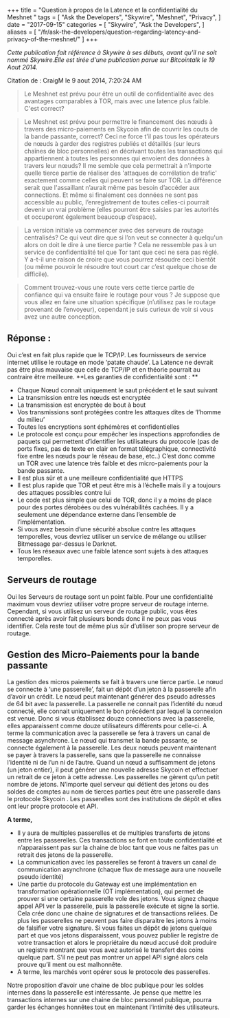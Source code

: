 +++
title = "Question à propos de la Latence et la confidentialité du Meshnet "
tags = [
    "Ask the Developers",
    "Skywire",
    "Meshnet",
    "Privacy",
]
date = "2017-09-15"
categories = [
    "Skywire",
    "Ask the Developers",
]
aliases = [
	"/fr/ask-the-developers/question-regarding-latency-and-privacy-of-the-meshnet/"
]
+++

*Cette publication fait référence à Skywire à ses débuts, avant qu'il ne soit nommé Skywire.Elle est tirée d'une publication parue sur
Bitcointalk le 19 Aout 2014.*


Citation de : CraigM le 9 aout 2014, 7:20:24 AM

>Le Meshnet est prévu pour être un outil de confidentialité avec des avantages comparables à TOR, mais avec une latence plus faible.
C'est correct?

>Le Meshnet est prévu pour permettre le financement des nœuds à travers des micro-paiements en Skycoin afin de couvrir les couts de la
bande passante, correct? Ceci ne force t'il pas tous les opérateurs de nœuds à garder des registres publiés et détaillés (sur leurs
chaînes de bloc personnelles) en décrivant toutes les transactions  qui appartiennent à toutes les personnes qui envoient des données à
travers leur nœuds? Il me semble que cela permettrait à n'importe quelle tierce partie de réaliser des 'attaques de corrélation de
trafic' exactement comme celles qui peuvent se faire sur TOR. La différence serait que l'assaillant n’aurait même pas besoin d’accéder
aux connections.  Et même si finalement ces données ne sont pas accessible au public, l’enregistrement de toutes celles-ci pourrait
devenir un vrai problème (elles pourront être saisies par les autorités et occuperont également beaucoup d’espace).

>La version initiale va commencer avec des serveurs de routage centralisés? Ce qui veut dire que si l’on veut se connecter à quelqu'un
alors on doit le dire à une tierce partie ? Cela ne ressemble pas à un service de confidentialité tel que Tor tant que ceci ne sera pas
réglé. Y a-t-il une raison de croire que vous pourrez résoudre ceci bientôt (ou même pouvoir le résoudre tout court car c’est quelque
chose de difficile).

>Comment trouvez-vous une route vers cette tierce partie de confiance qui va ensuite faire le routage pour vous ? Je suppose que vous
allez en faire une situation spécifique (n’utilisez pas le routage provenant de l’envoyeur), cependant je suis curieux de voir si vous
avez une autre conception.

## Réponse :
Oui c’est en fait plus rapide que le TCP/IP. Les fournisseurs de service internet utilise le routage en mode ‘patate chaude’.  La
Latence ne devrait pas être plus mauvaise que celle de TCP/IP et en théorie pourrait  au contraire être meilleure.
**Les garanties de confidentialité sont : **
- Chaque Nœud connait uniquement le saut précédent et le saut suivant
- La transmission entre les nœuds est encryptée
- La transmission est encryptée de bout à bout
- Vos transmissions sont protégées contre les attaques dites de ‘l’homme du milieu’
- Toutes les encryptions sont éphémères et confidentielles
- Le protocole est conçu pour empêcher les inspections approfondies de paquets qui permettent d’identifier les utilisateurs du
protocole (pas de ports fixes, pas de texte en clair en format télégraphique, connectivité fixe entre les nœuds pour le réseau de base,
etc..)
C’est donc comme un TOR avec une latence très faible et des micro-paiements pour la bande passante.
- Il est plus sûr et a une meilleure confidentialité que HTTPS
- Il est plus rapide que TOR et peut être mis à l’échelle mais il y a toujours des attaques possibles contre lui
- Le code est plus simple que celui de TOR, donc il y a moins de place pour des portes dérobées ou des vulnérabilités cachées. Il
y a seulement une dépendance externe dans l’ensemble de l’implémentation.
- Si vous avez besoin d’une sécurité absolue contre   les attaques temporelles, vous
devriez utiliser un service de mélange ou utiliser Bitmessage par-dessus le Darknet.
- Tous les réseaux avec une faible latence sont sujets à des attaques temporelles.

## Serveurs de routage
Oui les Serveurs de routage sont un point faible. Pour une confidentialité maximum vous devriez utiliser votre propre serveur de routage
interne.
Cependant, si vous utilisez un serveur de routage public, vous êtes connecté après avoir fait  plusieurs bonds donc il ne peux pas vous
identifier.  Cela reste tout de même plus sûr d’utiliser son propre serveur de routage.

## Gestion des Micro-Paiements pour la bande passante
La gestion des micros paiements  se fait à travers une tierce partie. Le nœud se connecte à ‘une passerelle’, fait un dépôt d’un jeton à
la passerelle afin d’avoir un crédit. Le nœud peut maintenant générer  des pseudo adresses  de 64 bit avec la passerelle. La
passerelle ne connait pas l’identité du nœud connecté, elle connait uniquement le bon précédent par lequel la connexion est venue.
Donc si vous établissez douze connections avec la passerelle, elles apparaissent comme douze utilisateurs différents pour celle-ci. A
terme la communication avec la passerelle se fera à travers un canal de message asynchrone.
Le nœud qui transmet la bande passante, se connecte également à la passerelle. Les deux nœuds peuvent maintenant se payer à travers la
passerelle, sans que la passerelle ne connaisse l’identité ni de l’un ni de l’autre. Quand un nœud a suffisamment de jetons (un jeton
entier), il peut générer une nouvelle adresse Skycoin et effectuer un retrait de ce jeton à cette adresse.  Les passerelles ne gèrent
qu’un petit nombre de jetons.
N’importe quel serveur qui détient des jetons ou des soldes de comptes au nom de tierces parties peut être une passerelle dans le
protocole Skycoin . Les passerelles sont des institutions de dépôt et elles ont leur propre protocole et API.

**A terme,**
- Il y aura de multiples passerelles et de multiples transferts de jetons entre les passerelles. Ces transactions se font en toute
confidentialité et n’apparaissent pas sur la chaine de bloc tant que vous ne faites pas un retrait des jetons de la passerelle.
- La communication avec les passerelles se feront à travers un canal de communication asynchrone (chaque flux de message aura une
nouvelle pseudo identité)
- Une partie du protocole du Gateway est une  implémentation en transformation opérationnelle (OT implémentation), qui permet de
prouver si une certaine passerelle vole des jetons. Vous signez chaque appel API ver la passerelle, puis la passerelle exécute et signe
la sortie. Cela crée donc une chaine de signatures et de transactions reliées. De plus les passerelles ne peuvent pas faire disparaitre les jetons à moins de  falsifier votre signature. Si vous faites un dépôt de jetons quelque part et que vos jetons disparaissent, vous
pouvez publier le registre de votre transaction et alors le propriétaire du nœud accusé doit produire  un registre montrant que vous
avez autorisé le transfert des coins quelque part. S’il ne peut pas montrer un appel API signé alors cela prouve qu’il ment ou est
malhonnête.
- A terme, les marchés vont opérer sous le protocole des passerelles.

Notre proposition d’avoir une chaine de bloc publique pour les soldes internes dans la passerelle est intéressante.  Je pense que mettre
les transactions internes sur une chaine de bloc personnel publique, pourra garder les échanges honnêtes tout en maintenant l’intimité
des utilisateurs.

